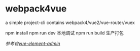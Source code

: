 # webpack4vue
a simple project-cli contains webpack4/vue2/vue-router/vuex

npm install
npm run dev  本地调试
npm run build  生产打包

*参考自[vue-element-admin](https://github.com/PanJiaChen/vue-element-admin)*
